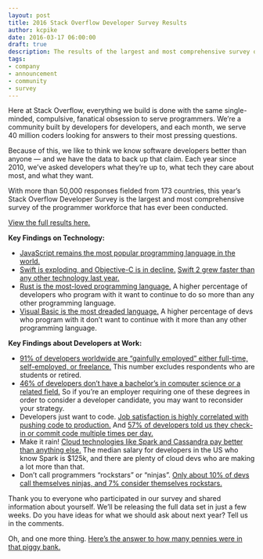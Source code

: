 ```yaml
---
layout: post
title: 2016 Stack Overflow Developer Survey Results
author: kcpike
date: 2016-03-17 06:00:00
draft: true
description: The results of the largest and most comprehensive survey of the programmer workforce are here: the 2016 Stack Overflow Developer Survey.
tags: 
- company
- announcement
- community
- survey
---
```


Here at Stack Overflow, everything we build is done with the same single-minded, compulsive, fanatical obsession to serve programmers. We’re a community built by developers for developers, and each month, we serve 40 million coders looking for answers to their most pressing questions. 

Because of this, we like to think we know software developers better than anyone — and we have the data to back up that claim. Each year since 2010, we’ve asked developers what they’re up to, what tech they care about most, and what they want. 

With more than 50,000 responses fielded from 173 countries, this year’s Stack Overflow Developer Survey is the largest and most comprehensive survey of the programmer workforce that has ever been conducted.

[View the full results here.](https://stackoverflow.com/research/developer-survey-2016)

**Key Findings on Technology:**

   * [JavaScript remains the most popular programming language in the world.](https://stackoverflow.com/research/developer-survey-2016#technology-most-popular-technologies) 
   * [Swift is exploding, and Objective-C is in decline.](https://stackoverflow.com/research/developer-survey-2016#technology-top-tech-on-stack-overflow) [Swift 2 grew faster than any other technology last year.](https://stackoverflow.com/research/developer-survey-2016#technology-trending-tech-on-stack-overflow)
   * [Rust is the most-loved programming language.](https://stackoverflow.com/research/developer-survey-2016#technology-most-loved-dreaded-and-wanted) A higher percentage of developers who program with it want to continue to do so more than any other programming language.
   * [Visual Basic is the most dreaded language.](https://stackoverflow.com/research/developer-survey-2016#technology-most-loved-dreaded-and-wanted) A higher percentage of devs who program with it don’t want to continue with it more than any other programming language.

**Key Findings about Developers at Work:**

   * [91% of developers worldwide are “gainfully employed” either full-time, self-employed, or freelance.](https://stackoverflow.com/research/developer-survey-2016#work-employment-status) This number excludes respondents who are students or retired.
   * [46% of developers don’t have a bachelor’s in computer science or a related field.](https://stackoverflow.com/research/developer-survey-2016#developer-profile-education) So if you’re an employer requiring one of these degrees in order to consider a developer candidate, you may want to reconsider your strategy.
   * Developers just want to code. [Job satisfaction is highly correlated with pushing code to production.](https://stackoverflow.com/research/developer-survey-2016#work-checking-in-code) And [57% of developers told us they check-in or commit code multiple times per day.](https://stackoverflow.com/research/developer-survey-2016#work-checking-in-code)
   * Make it rain! [Cloud technologies like Spark and Cassandra pay better than anything else.](https://stackoverflow.com/research/developer-survey-2016#technology-top-paying-tech) The median salary for developers in the US who know Spark is $125k, and there are plenty of cloud devs who are making a lot more than that.
   * Don’t call programmers “rockstars” or “ninjas”. [Only about 10% of devs call themselves ninjas, and 7% consider themselves rockstars.](https://stackoverflow.com/research/developer-survey-2016#developer-profile-programmers-engineers-and-developers)

Thank you to everyone who participated in our survey and shared information about yourself. We’ll be releasing the full data set in just a few weeks. Do you have ideas for what we should ask about next year? Tell us in the comments. 

Oh, and one more thing. [Here’s the answer to how many pennies were in that piggy bank.](http://meta.stackoverflow.com/questions/315181/developer-survey-how-many-pennies-were-there) 

